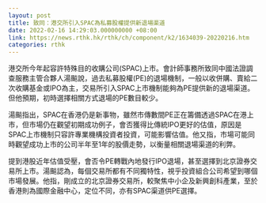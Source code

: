 ```yaml
---
layout: post
title: 致同：港交所引入SPAC為私募股權提供新退場渠道
date: 2022-02-16 14:29:03.000000000 +08:00
link: https://news.rthk.hk/rthk/ch/component/k2/1634039-20220216.htm
categories: rthk
---
```


港交所今年起容許特殊目的收購公司(SPAC)上市。會計師事務所致同中國法證調查服務主管合夥人湯飈說，過去私募股權(PE)的退場機制，一般以收併購、賣給二次收購基金或IPO為主，交易所引入SPAC上市機制能夠為PE提供新的退場渠道。但他預期，初時選擇相關方式退場的PE數目較少。

湯飈指出，SPAC在香港仍是新事物，雖然市傳數間PE正在籌備透過SPAC在港上市，但市場仍在觀望初期成功例子，會否獲得比傳統IPO更好的估值，原因是SPAC上市機制只容許專業機構投資者投資，可能影響估值。他又指，市場可能同時觀望成功上市的公司半年至1年的股價走勢，以衡量相關退場渠道的利弊。

提到港股近年估值受壓，會否令PE轉戰內地發行IPO退場，甚至選擇到北京證券交易所上市。湯飈認為，每個交易所都有不同獨特性，視乎投資組合公司希望到哪個市場發展。他指，剛成立的北京證券交易所，較聚焦中小企及新興創科產業，至於香港則為國際金融中心，定位不同，亦有SPAC渠道供PE選擇。
